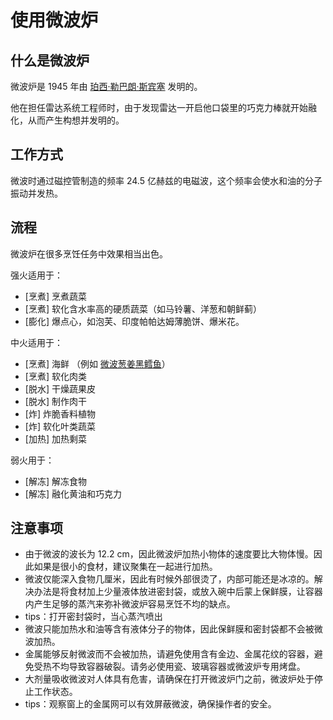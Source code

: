 # 使用微波炉

## 什么是微波炉

微波炉是 1945 年由 [珀西·勒巴朗·斯宾塞](https://en.wikipedia.org/wiki/Percy_Spencer) 发明的。

他在担任雷达系统工程师时，由于发现雷达一开启他口袋里的巧克力棒就开始融化，从而产生构想并发明的。

## 工作方式

微波时通过磁控管制造的频率 24.5 亿赫兹的电磁波，这个频率会使水和油的分子振动并发热。

## 流程

微波炉在很多烹饪任务中效果相当出色。

强火适用于：

- [烹煮] 烹煮蔬菜
- [烹煮] 软化含水率高的硬质蔬菜（如马铃薯、洋葱和朝鲜蓟）
- [膨化] 爆点心，如泡芙、印度帕帕达姆薄脆饼、爆米花。

中火适用于：

- [烹煮] 海鲜 （例如 [微波葱姜黑鳕鱼](../../dishes/aquatic/微波葱姜黑鳕鱼.md)）
- [烹煮] 软化肉类
- [脱水] 干燥蔬果皮
- [脱水] 制作肉干
- [炸] 炸脆香料植物
- [炸] 软化叶类蔬菜
- [加热] 加热剩菜

弱火用于：

- [解冻] 解冻食物
- [解冻] 融化黄油和巧克力

## 注意事项

- 由于微波的波长为 12.2 cm，因此微波炉加热小物体的速度要比大物体慢。因此如果是很小的食材，建议聚集在一起进行加热。
- 微波仅能深入食物几厘米，因此有时候外部很烫了，内部可能还是冰凉的。解决办法是将食材加上少量液体放进密封袋，或放入碗中后蒙上保鲜膜，让容器内产生足够的蒸汽来弥补微波炉容易烹饪不均的缺点。
- tips：打开密封袋时，当心蒸汽喷出
- 微波只能加热水和油等含有液体分子的物体，因此保鲜膜和密封袋都不会被微波加热。
- 金属能够反射微波而不会被加热，请避免使用含有金边、金属花纹的容器，避免受热不均导致容器破裂。请务必使用瓷、玻璃容器或微波炉专用烤盘。
- 大剂量吸收微波对人体具有危害，请确保在打开微波炉门之前，微波炉处于停止工作状态。
- tips：观察窗上的金属网可以有效屏蔽微波，确保操作者的安全。
